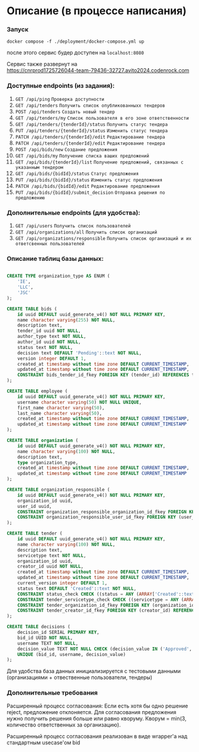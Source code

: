 # Описание (в процессе написания)


### Запуск

```make
docker compose -f ./deployment/docker-compose.yml up
```
после этого сервис будер доступен на `localhost:8080`


Сервис также развернут на  
https://cnrprod1725726044-team-79436-32727.avito2024.codenrock.com


### Доступные endpoints (из задания):    

1. `GET /api/ping`          `Проверка доступности`  
2. `GET /api/tenders`          `Получить список опубликованныхх тендеров`   
3. `POST /api/tenders`          `Создать новый тендер`  
4. `GET /api/tenders/my`          `Список пользователя в его зоне ответственности`     
5. `GET /api/tenders/{tenderId}/status`          `Получить статус тендера`   
6. `PUT /api/tenders/{tenderId}/status`          `Изменить статус тендера`   
7. `PATCH /api/tenders/{tenderId}/edit`        `Редактирование тендера`  
8. `PATCH /api/tenders/{tenderId}/edit`          `Редактирование тендера`   
9. `POST /api/bids/new`          `Создание предложения`   
10. `GET /api/bids/my`          `Получение списка ваших предложений`   
11. `GET /api/bids/{tenderId}/list`          `Получение предложений, связанных с указанным тендером`   
12. `GET /api/bids/{bidId}/status`          `Статус предложения`   
13. `PUT /api/bids/{bidId}/status`          `Изменить статус предложения`   
14. `PATCH /api/bids/{bidId}/edit`          `Редактирование предложения`   
15. `PUT /api/bids/{bidId}/submit_decision`          `Отправка решения по предложению`   


### Дополнительные endpoints (для удобства):    
1. `GET /api/users`          `Получить список пользователей`  
2. `GET /api/organizations/all`          `Получить список организаций`  
2. `GET /api/organizations/responsible`          `Получить список организаций и их ответсвенных пользователей `  

### Описание таблиц базы данных:

```sql

CREATE TYPE organization_type AS ENUM (
    'IE',
    'LLC',
    'JSC'
);

CREATE TABLE bids (
    id uuid DEFAULT uuid_generate_v4() NOT NULL PRIMARY KEY,
    name character varying(255) NOT NULL,
    description text,
    tender_id uuid NOT NULL,
    author_type text NOT NULL,
    author_id uuid NOT NULL,
    status text NOT NULL,
    decision text DEFAULT 'Pending'::text NOT NULL,
    version integer DEFAULT 1,
    created_at timestamp without time zone DEFAULT CURRENT_TIMESTAMP,
    updated_at timestamp without time zone DEFAULT CURRENT_TIMESTAMP,
    CONSTRAINT bids_tender_id_fkey FOREIGN KEY (tender_id) REFERENCES tender(id)
);

CREATE TABLE employee (
    id uuid DEFAULT uuid_generate_v4() NOT NULL PRIMARY KEY,
    username character varying(50) NOT NULL UNIQUE,
    first_name character varying(50),
    last_name character varying(50),
    created_at timestamp without time zone DEFAULT CURRENT_TIMESTAMP,
    updated_at timestamp without time zone DEFAULT CURRENT_TIMESTAMP
);

CREATE TABLE organization (
    id uuid DEFAULT uuid_generate_v4() NOT NULL PRIMARY KEY,
    name character varying(100) NOT NULL,
    description text,
    type organization_type,
    created_at timestamp without time zone DEFAULT CURRENT_TIMESTAMP,
    updated_at timestamp without time zone DEFAULT CURRENT_TIMESTAMP
);

CREATE TABLE organization_responsible (
    id uuid DEFAULT uuid_generate_v4() NOT NULL PRIMARY KEY,
    organization_id uuid,
    user_id uuid,
    CONSTRAINT organization_responsible_organization_id_fkey FOREIGN KEY (organization_id) REFERENCES organization(id) ON DELETE CASCADE,
    CONSTRAINT organization_responsible_user_id_fkey FOREIGN KEY (user_id) REFERENCES employee(id) ON DELETE CASCADE
);

CREATE TABLE tender (
    id uuid DEFAULT uuid_generate_v4() NOT NULL PRIMARY KEY,
    name character varying(100) NOT NULL,
    description text,
    servicetype text NOT NULL,
    organization_id uuid,
    creator_id uuid NOT NULL,
    created_at timestamp without time zone DEFAULT CURRENT_TIMESTAMP,
    updated_at timestamp without time zone DEFAULT CURRENT_TIMESTAMP,
    current_version integer DEFAULT 1,
    status text DEFAULT 'Created'::text NOT NULL,
    CONSTRAINT status_check CHECK ((status = ANY (ARRAY['Created'::text, 'Published'::text, 'Closed'::text]))),
    CONSTRAINT tender_servicetype_check CHECK ((servicetype = ANY (ARRAY['Construction'::text, 'Delivery'::text, 'Manufacture'::text]))),
    CONSTRAINT tender_organization_id_fkey FOREIGN KEY (organization_id) REFERENCES organization(id) ON DELETE CASCADE,
    CONSTRAINT tender_creator_id_fkey FOREIGN KEY (creator_id) REFERENCES employee(id) ON DELETE SET NULL
);

CREATE TABLE decisions (
    decision_id SERIAL PRIMARY KEY,
    bid_id UUID NOT NULL,
    username TEXT NOT NULL,
    decision_value TEXT NOT NULL CHECK (decision_value IN ('Approved', 'Rejected')),
    UNIQUE (bid_id, username, decision_value)
);

```

Для удобства база данных инициализируется с тестовыми данными (организациями + отвественные пользователи, тендеры) 



### Дополнительные требования

Расширенный процесс согласования:
Если есть хотя бы одно решение reject, предложение отклоняется.
Для согласования предложения нужно получить решения больше или равно кворуму.
Кворум = min(3, количество ответственных за организацию).


Расширенный процесс согласования реализован в виде wrapper'а над стандартным usecase'ом bid
